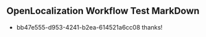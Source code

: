 ## OpenLocalization Workflow Test MarkDown
* bb47e555-d953-4241-b2ea-614521a6cc08 thanks!

<!--HONumber=Jul16_HO3-->


